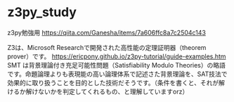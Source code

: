 # z3py_study
z3py勉強用
https://qiita.com/Ganesha/items/7a606ffc8a7c2504c143

Z3は、Microsoft Researchで開発された高性能の定理証明器（theorem prover）です。
https://ericpony.github.io/z3py-tutorial/guide-examples.htm
SMT は背景理論付き充足可能性問題（Satisfiability Modulo Theories）の略語です。命題論理よりも表現能の高い論理体系で記述さた背景理論を、SAT技法で効果的に取り扱うことを目的とした技術だそうです。（条件を書くと、それが解けるか解けないかを判定してくれるもの、と理解していますorz）
